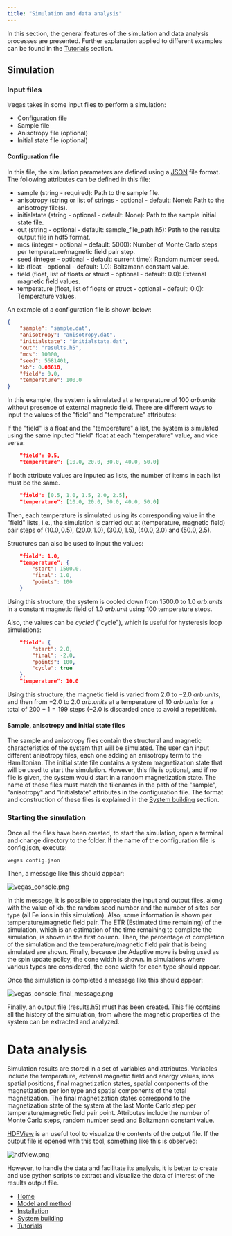 ```yaml
---
title: "Simulation and data analysis"
---
```



In this section, the general features of the simulation and data analysis processes are presented. Further explanation applied to different examples can be found in the [Tutorials](/vegas/examples/) section.

## Simulation

### Input files

𝕍egas takes in some input files to perform a simulation:

* Configuration file
* Sample file
* Anisotropy file (optional)
* Initial state file (optional)

#### Configuration file

In this file, the simulation parameters are defined using a [JSON](https://www.w3schools.com/js/js_json_intro.asp) file format. The following attributes can be defined in this file:

* sample (string - required): Path to the sample file.
* anisotropy (string or list of strings - optional - default: None): Path to the anisotropy file(s).
* initialstate (string - optional - default: None): Path to the sample initial state file.
* out (string - optional - default: sample_file_path.h5): Path to the results output file in hdf5 format.
* mcs (integer - optional - default: 5000): Number of Monte Carlo steps per temperature/magnetic field pair step.
* seed (integer - optional - default: current time): Random number seed.
* kb (float - optional - default: 1.0): Boltzmann constant value.
* field (float, list of floats or struct - optional - default: 0.0): External magnetic field values.
* temperature (float, list of floats or struct - optional - default: 0.0): Temperature values.

An example of a configuration file is shown below:

```json
{
    "sample": "sample.dat",
    "anisotropy": "anisotropy.dat",
    "initialstate": "initialstate.dat",
    "out": "results.h5",
    "mcs": 10000,
    "seed": 5681401,
    "kb": 0.08618,
    "field": 0.0,
    "temperature": 100.0
}
```

In this example, the system is simulated at a temperature of $100\ arb. units$ without presence of external magnetic field. There are different ways to input the values of the "field" and "temperature" attributes: 

If the "field" is a float and the "temperature" a list, the system is simulated using the same inputed "field" float at each "temperature" value, and vice versa:

```json
    "field": 0.5,
    "temperature": [10.0, 20.0, 30.0, 40.0, 50.0]
```

If both attribute values are inputed as lists, the number of items in each list must be the same.

```json
    "field": [0.5, 1.0, 1.5, 2.0, 2.5],
    "temperature": [10.0, 20.0, 30.0, 40.0, 50.0]
```

Then, each temperature is simulated using its corresponding value in the "field" lists, i.e., the simulation is carried out at (temperature, magnetic field) pair steps of ($10.0, 0.5$), ($20.0, 1.0$), ($30.0, 1.5$), ($40.0, 2.0$) and ($50.0, 2.5$).

Structures can also be used to input the values:

```json
    "field": 1.0,
    "temperature": {
        "start": 1500.0,
        "final": 1.0,
        "points": 100
    }
```

Using this structure, the system is cooled down from $1500.0$ to $1.0\ arb. units$ in a constant magnetic field of $1.0\ arb. unit$ using $100$ temperature steps.

Also, the values can be *cycled* ("cycle"), which is useful for hysteresis loop simulations:

```json
    "field": {
        "start": 2.0,
        "final": -2.0,
        "points": 100,
        "cycle": true
    },
    "temperature": 10.0
```

Using this structure, the magnetic field is varied from $2.0$ to $-2.0\ arb. units$, and then from $-2.0$ to $2.0\ arb. units$ at a temperature of $10\ arb. units$ for a total of $200-1=199$ steps ($-2.0$ is discarded once to avoid a repetition).

#### Sample, anisotropy and initial state files

The sample and anisotropy files contain the structural and magnetic characteristics of the system that will be simulated. The user can input different anisotropy files, each one adding an anisotropy term to the Hamiltonian. The initial state file contains a system magnetization state that will be used to start the simulation. However, this file is optional, and if no file is given, the system would start in a random magnetization state. The name of these files must match the filenames in the path of the "sample", "anisotropy" and "initialstate" attributes in the configuration file. The format and construction of these files is explained in the [System building](/vegas/system-building/) section.

### Starting the simulation

Once all the files have been created, to start the simulation, open a terminal and change directory to the folder. If the name of the configuration file is config.json, execute:

``` shell
vegas config.json
```

Then, a message like this should appear:

![vegas_console.png](vegas_console.png)

In this message, it is possible to appreciate the input and output files, along with the value of kb, the random seed number and the number of sites per type (all Fe ions in this simulation). Also, some information is shown per temperature/magnetic field pair. The ETR (Estimated time remaining) of the simulation, which is an estimation of the time remaining to complete the simulation, is shown in the first column. Then, the percentage of completion of the simulation and the temperature/magnetic field pair that is being simulated are shown. Finally, because the Adaptive move is being used as the spin update policy, the cone width is shown. In simulations where various types are considered, the cone width for each type should appear.

Once the simulation is completed a message like this should appear: 

![vegas_console_final_message.png](vegas_console_final_message.png)

Finally, an output file (results.h5) must has been created. This file contains all the history of the simulation, from where the magnetic properties of the system can be extracted and analyzed.  

# Data analysis

Simulation results are stored in a set of variables and attributes. Variables include the temperature, external magnetic field and energy values, ions spatial positions, final magnetization states, spatial components of the magnetization per ion type and spatial components of the total magnetization. The final magnetization states correspond to the magnetization state of the system at the last Monte Carlo step per temperature/magnetic field pair point. Attributes include the number of Monte Carlo steps, random number seed and Boltzmann constant value.

[HDFView](https://support.hdfgroup.org/products/java/hdfview/) is an useful tool to visualize the contents of the output file. If the output file is opened with this tool, something like this is observed:

![hdfview.png](hdfview.png)

However, to handle the data and facilitate its analysis, it is better to create and use python scripts to extract and visualize the data of interest of the results output file. 

* [Home](/vegas/)
* [Model and method](/vegas/model-and-method/)
* [Installation](/vegas/installation/)
* [System building](/vegas/system-building/)
* [Tutorials](/vegas/tutorials/)
